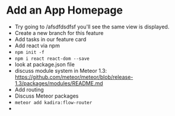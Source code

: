 # Add an App Homepage
- Try going to /afsdfdsdfsf you'll see the same view is displayed.
- Create a new branch for this feature
- Add tasks in our feature card
- Add react via npm
- ```npm init -f```
- ```npm i react react-dom --save```
- look at package.json file
- discuss module system in Meteor 1.3: https://github.com/meteor/meteor/blob/release-1.3/packages/modules/README.md
- Add routing
- Discuss Meteor packages
- ``` meteor add kadira:flow-router ```
- 

